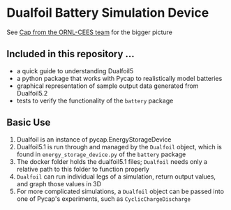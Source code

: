# Dualfoil Battery Simulation Device
See [Cap from the ORNL-CEES team](https://github.com/ORNL-CEES/Cap "Github - ORNL-CEES/Cap") for the bigger picture

## Included in this repository ...
 +  a quick guide to understanding Dualfoil5 
 +  a python package that works with Pycap to realistically model batteries
 +  graphical representation of sample output data generated from Dualfoil5.2
 +  tests to verify the functionality of the `battery` package

## Basic Use
 1. Dualfoil is an instance of pycap.EnergyStorageDevice
 2. Dualfoil5.1 is run through and managed by the `Dualfoil` object, which is found in `energy_storage_device.py` of the `battery` package
 3. The docker folder holds the dualfoil5.1 files; `Dualfoil` needs only a relative path to this folder to function properly
 4. `Dualfoil` can run individual legs of a simulation, return output values, and graph those values in 3D
 5. For more complicated simulations, a `Dualfoil` object can be passed into one of Pycap's experiments, such as `CyclicChargeDischarge`
